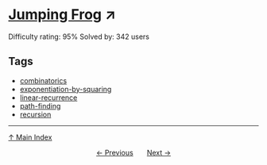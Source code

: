 # [Jumping Frog](https://projecteuler.net/problem=490) ↗️

Difficulty rating: 95%
Solved by: 342 users
## Tags

- [combinatorics](../tags/combinatorics.md)
- [exponentiation-by-squaring](../tags/exponentiation-by-squaring.md)
- [linear-recurrence](../tags/linear-recurrence.md)
- [path-finding](../tags/path-finding.md)
- [recursion](../tags/recursion.md)



---

[↑ Main Index](../README.md)


<div align=center><a href='489.md'>← Previous</a> &nbsp;&nbsp; &nbsp;&nbsp;  <a href='491.md'>Next →</a></div>
